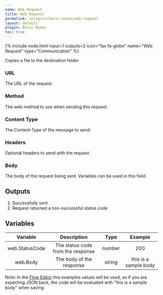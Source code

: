 ```yaml
---
name: Web Request
title: Web Request
permalink: /plugins/basic-nodes/web-request
layout: default
plugin: Basic Nodes
toc: true
---
```


{% include node.html input=1 outputs=2 icon="fas fa-globe" name="Web Request" type="Communication" %}

Copies a file to the destination folder

### URL
The URL of the request.

### Method
The web method to use when sending this request.

### Content Type
The Content-Type of the message to send.

### Headers
Optional headers to send with the request.

### Body
The body of the request being sent.  Variables can be used in this field.

## Outputs
1. Successfully sent
2. Request returned a non-successful status code

## Variables

| Variable | Description | Type | Example |
| :---: | :---: | :---: | :---: |
| web.StatusCode | The status code from the response | number | 200 |
| web.Body | The body of the response | string | this is a sample body |

Note: In the [Flow Editor](/pages/flow-editor) this examples values will be used, so if you are expecting JSON back, the code will be evaluated with "this is a sample body" when saving.
